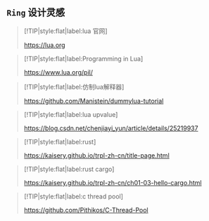 ## ```Ring``` 设计灵感


> [!TIP|style:flat|label:lua 官网]
> 
> https://lua.org


> [!TIP|style:flat|label:Programming in Lua]
> 
> https://www.lua.org/pil/

> [!TIP|style:flat|label:仿制lua解释器]
> 
> https://github.com/Manistein/dummylua-tutorial


> [!TIP|style:flat|label:lua upvalue]
> 
> https://blog.csdn.net/chenjiayi_yun/article/details/25219937



> [!TIP|style:flat|label:rust]
> 
> https://kaisery.github.io/trpl-zh-cn/title-page.html


> [!TIP|style:flat|label:rust cargo]
> 
> https://kaisery.github.io/trpl-zh-cn/ch01-03-hello-cargo.html


> [!TIP|style:flat|label:c thread pool]
> 
> https://github.com/Pithikos/C-Thread-Pool
